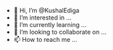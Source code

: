 - 👋 Hi, I’m @KushalEdiga
- 👀 I’m interested in ...
- 🌱 I’m currently learning ...
- 💞️ I’m looking to collaborate on ...
- 📫 How to reach me ...

<!---
KushalEdiga/KushalEdiga is a ✨ special ✨ repository because its `README.md` (this file) appears on your GitHub profile.
You can click the Preview link to take a look at your changes.
--->
